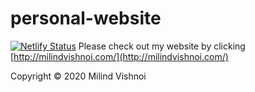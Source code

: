 # personal-website
[![Netlify Status](https://api.netlify.com/api/v1/badges/51fe9cc9-409c-4d22-859a-702f6743682e/deploy-status)](https://app.netlify.com/sites/milindvishnoi/deploys)
Please check out my website by clicking [http://milindvishnoi.com/](http://milindvishnoi.com/)

Copyright © 2020 Milind Vishnoi
